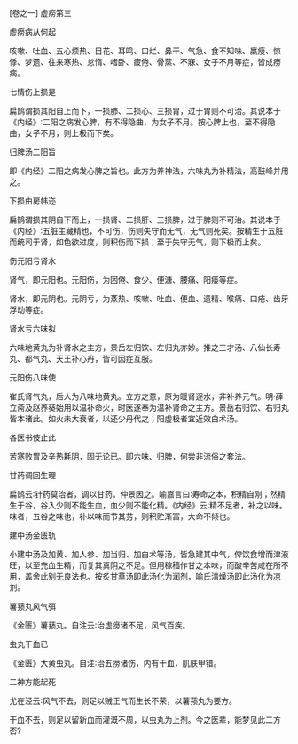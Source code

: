 [卷之一] 虚痨第三

虚痨病从何起

咳嗽、吐血、五心烦热、目花、耳鸣、口烂、鼻干、气急、食不知味、羸瘦、惊悸、梦遗、往来寒热、怠惰、嗜卧、疲倦、骨蒸、不寐、女子不月等症，皆成痨病。

七情伤上损是

扁鹊谓损其阳自上而下，一损肺、二损心、三损胃，过于胃则不可治。其说本于《内经》∶二阳之病发心脾，有不得隐曲，为女子不月。按心脾上也，至不得隐曲，女子不月，则上极而下矣。

归脾汤二阳旨

即《内经》二阳之病发心脾之旨也。此方为养神法，六味丸为补精法，高鼓峰并用之。

下损由房帏迩

扁鹊谓损其阴自下而上，一损肾、二损肝、三损脾，过于脾则不可治。其说本于《内经》∶五脏主藏精也，不可伤，伤则失守而无气，无气则死矣。按精生于五脏而统司于肾，如色欲过度，则积伤而下损；至于失守无气，则下极而上矣。

伤元阳亏肾水

肾气，即元阳也。元阳伤，为困倦、食少、便溏、腰痛、阳痿等症。

肾水，即元阴也。元阴亏，为蒸热、咳嗽、吐血、便血、遗精、喉痛、口疮、齿牙浮动等症。

肾水亏六味拟

六味地黄丸为补肾水之主方，景岳左归饮、左归丸亦妙。推之三才汤、八仙长寿丸、都气丸、天王补心丹，皆可因症互服。

元阳伤八味使

崔氏肾气丸，后人为八味地黄丸。立方之意，原为暖肾逐水，非补养元气。明·薛立斋及赵养葵始用以温补命火，时医遂奉为温补肾命之主方。景岳右归饮、右归丸皆本诸此。如火未大衰者，以还少丹代之；阳虚极者宜近效白术汤。

各医书伎止此

苦寒败胃及辛热耗阴，固无论已。即六味、归脾，何尝非流俗之套法。

甘药调回生理

扁鹊云∶针药莫治者，调以甘药。仲景因之。喻嘉言曰∶寿命之本，积精自刚；然精生于谷，谷入少则不能生血，血少则不能化精。《内经》云∶精不足者，补之以味。味者，五谷之味也，补以味而节其劳，则积贮渐富，大命不倾也。

建中汤金匮轨

小建中汤及加黄、加人参、加当归、加白术等汤，皆急建其中气，俾饮食增而津液旺，以至充血生精，而复其真阴之不足。但用稼穑作甘之本味，而酸辛苦咸在所不用，盖舍此别无良法也。按炙甘草汤即此汤化为润剂，喻氏清燥汤即此汤化为凉剂。

薯蓣丸风气弭

《金匮》薯蓣丸。自注云∶治虚痨诸不足，风气百疾。

虫丸干血已

《金匮》大黄虫丸。自注∶治五痨诸伤，内有干血，肌肤甲错。

二神方能起死

尤在泾云∶风气不去，则足以贼正气而生长不荣，以薯蓣丸为要方。

干血不去，则足以留新血而灌溉不周，以虫丸为上剂。今之医辈，能梦见此二方否?

